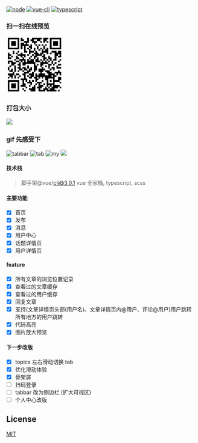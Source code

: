 [![node][node]][node-url]
[![vue-cli][vue-cli]][vue-cli-url]
[![typescript][typescript]][typescript-url]

### 扫一扫在线预览

<img src='./src/assets/qr.png' width='150px'>

### 打包大小

<img src='./src/assets/build.png' width='450px'>

### gif 先感受下

<img src='./src/assets/tabbar.gif' width='200px' alt="tabbar">

<img src='./src/assets/tab.gif' width='200px' alt="tab">

<img src='./src/assets/my.gif' width='200px' alt="my">

<img src='./src/assets/details.gif' width='200px'>

#### 技术栈

> 脚手架@vue/cli@3.0.1 vue 全家桶, typescript, scss

#### 主要功能

- [x] 首页
- [x] 发布
- [x] 消息
- [x] 用户中心
- [x] 话题详情页
- [x] 用户详情页

#### feature

- [x] 所有文章的浏览位置记录
- [x] 查看过的文章缓存
- [x] 查看过的用户缓存
- [x] 回复文章
- [x] 支持(文章详情页头部(用户名)、文章详情页内@用户、评论@用户)用户跳转 所有地方的用户跳转
- [x] 代码高亮
- [x] 图片放大预览

#### 下一步改版

- [x] topics 左右滑动切换 tab
- [x] 优化滑动体验
- [x] 骨架屏
- [ ] 扫码登录
- [ ] tabbar 改为侧边栏 (扩大可视区)
- [ ] 个人中心改版

## License

[MIT](./LICENSE)

[node]: https://img.shields.io/badge/node-%3E=v8.9.0-brightgreen.svg
[node-url]: https://nodejs.org
[vue-cli]: https://img.shields.io/badge/%40vue%2Fcli-3.0.1-brightgreen.svg
[vue-cli-url]: https://cli.vuejs.org
[typescript]: https://img.shields.io/badge/typescript-2.9.1-brightgreen.svg
[typescript-url]: http://www.typescriptlang.org
